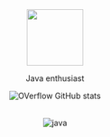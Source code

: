 
<div align="center">
<img src="https://i.imgur.com/gqRTJtl.png" width="100" height="100">

Java enthusiast

![OVerflow GitHub stats](https://github-readme-stats.vercel.app/api?username=devoverflxw&show_icons=true&theme=dark)

<div style="display: inline_block"><br/>
  <img align="center" alt="java" src="https://img.shields.io/badge/Java-ED8B00?style=for-the-badge&logo=java&logoColor=white" />
</div>  
